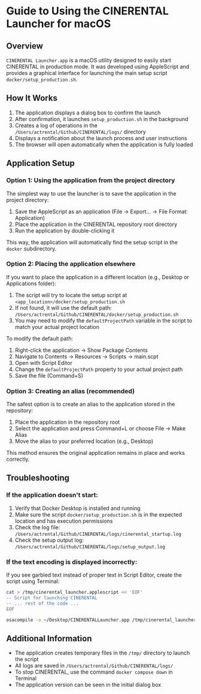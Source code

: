# Guide to Using the CINERENTAL Launcher for macOS

## Overview

`CINERENTAL Launcher.app` is a macOS utility designed to easily start CINERENTAL in production mode.
It was developed using AppleScript and provides a graphical interface for launching the main setup script `docker/setup_production.sh`.

## How It Works

1. The application displays a dialog box to confirm the launch
2. After confirmation, it launches `setup_production.sh` in the background
3. Creates a log of operations in the `/Users/actrental/Github/CINERENTAL/logs/` directory
4. Displays a notification about the launch process and user instructions
5. The browser will open automatically when the application is fully loaded

## Application Setup

### Option 1: Using the application from the project directory

The simplest way to use the launcher is to save the application in the project directory:

1. Save the AppleScript as an application (File → Export... → File Format: Application)
2. Place the application in the CINERENTAL repository root directory
3. Run the application by double-clicking it

This way, the application will automatically find the setup script in the `docker` subdirectory.

### Option 2: Placing the application elsewhere

If you want to place the application in a different location (e.g., Desktop or Applications folder):

1. The script will try to locate the setup script at `<app_location>/docker/setup_production.sh`
2. If not found, it will use the default path: `/Users/actrental/Github/CINERENTAL/docker/setup_production.sh`
3. You may need to modify the `defaultProjectPath` variable in the script to match your actual project location

To modify the default path:
1. Right-click the application → Show Package Contents
2. Navigate to Contents → Resources → Scripts → main.scpt
3. Open with Script Editor
4. Change the `defaultProjectPath` property to your actual project path
5. Save the file (Command+S)

### Option 3: Creating an alias (recommended)

The safest option is to create an alias to the application stored in the repository:

1. Place the application in the repository root
2. Select the application and press Command+L or choose File → Make Alias
3. Move the alias to your preferred location (e.g., Desktop)

This method ensures the original application remains in place and works correctly.

## Troubleshooting

### If the application doesn't start:

1. Verify that Docker Desktop is installed and running
2. Make sure the script `docker/setup_production.sh` is in the expected location and has execution permissions
3. Check the log file: `/Users/actrental/Github/CINERENTAL/logs/cinerental_startup.log`
4. Check the setup output log: `/Users/actrental/Github/CINERENTAL/logs/setup_output.log`

### If the text encoding is displayed incorrectly:

If you see garbled text instead of proper text in Script Editor, create the script using Terminal:

```bash
cat > /tmp/cinerental_launcher.applescript << 'EOF'
-- Script for launching CINERENTAL
-- ... rest of the code ...
EOF

osacompile -o ~/Desktop/CINERENTALLauncher.app /tmp/cinerental_launcher.applescript
```

## Additional Information

- The application creates temporary files in the `/tmp/` directory to launch the script
- All logs are saved in `/Users/actrental/Github/CINERENTAL/logs/`
- To stop CINERENTAL, use the command `docker compose down` in Terminal
- The application version can be seen in the initial dialog box
